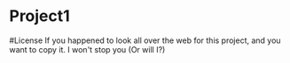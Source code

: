 # Project1

#License
If you happened to look all over the web for this project, and you want to copy it. I won't stop you (Or will I?)
